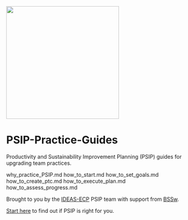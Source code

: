 
<img src="https://github.com/bssw-psip/ptc-catalog/blob/master/psip_logo.png" width="300">

# PSIP-Practice-Guides
Productivity and Sustainability Improvement Planning (PSIP) guides for upgrading team practices.

why_practice_PSIP.md
how_to_start.md 
how_to_set_goals.md 
how_to_create_ptc.md 
how_to_execute_plan.md 
how_to_assess_progress.md

Brought to you by the [IDEAS-ECP](https://ideas-productivity.org) PSIP team with support from [BSSw](https://bssw.io).

[Start here](why_practice_PSIP.md) to find out if PSIP is right for you.
